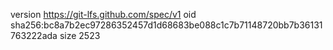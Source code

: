 version https://git-lfs.github.com/spec/v1
oid sha256:bc8a7b2ec97286352457d1d68683be088c1c7b71148720bb7b36131763222ada
size 2523
